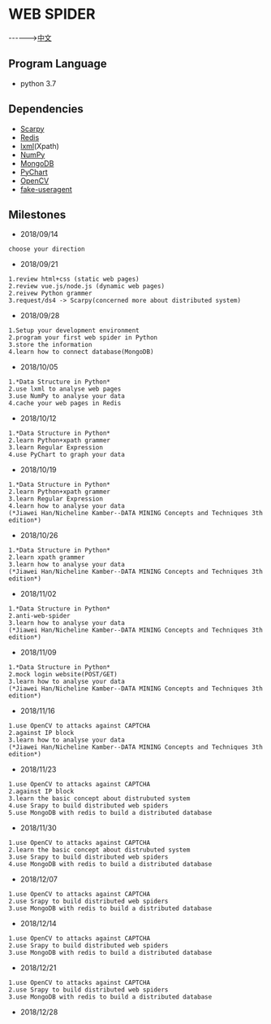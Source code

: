 # WEB SPIDER
------>[中文](https://github.com/UpsideJin/Web_Spider/blob/master/README_CN.md)
## Program Language
+ python 3.7
## Dependencies

+ [Scarpy](https://scrapy.org/)
+ [Redis](https://redis.io/)
+ [lxml](https://lxml.de/)(Xpath)
+ [NumPy](http://www.numpy.org/)
+ [MongoDB](https://www.mongodb.com/)
+ [PyChart](https://github.com/Infinite-Code/PyChart)
+ [OpenCV](https://opencv.org/)
+ [fake-useragent](https://github.com/hellysmile/fake-useragent)

## Milestones

+ 2018/09/14 
```
choose your direction
```
+ 2018/09/21
```
1.review html+css (static web pages)
2.review vue.js/node.js (dynamic web pages)
2.reivew Python grammer
3.request/ds4 -> Scarpy(concerned more about distributed system)
```
+ 2018/09/28
```
1.Setup your development environment
2.program your first web spider in Python
3.store the information 
4.learn how to connect database(MongoDB)
```
+ 2018/10/05
```
1.*Data Structure in Python*
2.use lxml to analyse web pages
3.use NumPy to analyse your data
4.cache your web pages in Redis 
```
+ 2018/10/12
```
1.*Data Structure in Python*
2.learn Python+xpath grammer
3.learn Regular Expression
4.use PyChart to graph your data
```
+ 2018/10/19
```
1.*Data Structure in Python*
2.learn Python+xpath grammer
3.learn Regular Expression
4.learn how to analyse your data
(*Jiawei Han/Nicheline Kamber--DATA MINING Concepts and Techniques 3th edition*)
```
+ 2018/10/26
```
1.*Data Structure in Python*
2.learn xpath grammer
3.learn how to analyse your data
(*Jiawei Han/Nicheline Kamber--DATA MINING Concepts and Techniques 3th edition*)
```
+ 2018/11/02
```
1.*Data Structure in Python*
2.anti-web-spider
3.learn how to analyse your data
(*Jiawei Han/Nicheline Kamber--DATA MINING Concepts and Techniques 3th edition*)
```
+ 2018/11/09
```
1.*Data Structure in Python*
2.mock login website(POST/GET)
3.learn how to analyse your data
(*Jiawei Han/Nicheline Kamber--DATA MINING Concepts and Techniques 3th edition*)
```
+ 2018/11/16
```
1.use OpenCV to attacks against CAPTCHA
2.against IP block
3.learn how to analyse your data
(*Jiawei Han/Nicheline Kamber--DATA MINING Concepts and Techniques 3th edition*)
```
+ 2018/11/23
```
1.use OpenCV to attacks against CAPTCHA
2.against IP block
3.learn the basic concept about distrubuted system
4.use Srapy to build distributed web spiders
5.use MongoDB with redis to build a distributed database 
```
+ 2018/11/30
```
1.use OpenCV to attacks against CAPTCHA
2.learn the basic concept about distrubuted system
3.use Srapy to build distributed web spiders
4.use MongoDB with redis to build a distributed database 
```
+ 2018/12/07
```
1.use OpenCV to attacks against CAPTCHA
2.use Srapy to build distributed web spiders
3.use MongoDB with redis to build a distributed database 
```
+ 2018/12/14
```
1.use OpenCV to attacks against CAPTCHA
2.use Srapy to build distributed web spiders
3.use MongoDB with redis to build a distributed database 
```
+ 2018/12/21
```
1.use OpenCV to attacks against CAPTCHA
2.use Srapy to build distributed web spiders
3.use MongoDB with redis to build a distributed database 
```
+ 2018/12/28

